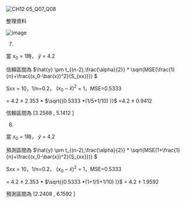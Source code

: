 ![CH12 05_Q07_Q08](https://github.com/user-attachments/assets/fa9ecb5c-2495-48d0-aef0-f6166e6b088e)

整理資料

![image](https://github.com/user-attachments/assets/6d422db0-a47c-4b21-a25d-2ba9d7508409)


7.

當 $x_0$ = 1時， $\hat{y}$ = 4.2

信賴區間為 $\hat{y} \pm t_{(n-2),\frac{\alpha}{2}} * \sqrt{MSE(\frac{1}{n}+\frac{(x_0-\bar{x})^2}{S_{xx}})} $ 

Sxx = 10，1/n=0.2， $(x_0-\bar{x})^2$ = 1，MSE=0.5333

= 4.2 $\pm$ 2.353 * $\sqrt{(0.5333 *(1/5+1/10) )}$ =4.2 $\pm$ 0.9412

信賴區間為 [3.2588 , 5.1412 ]


8.

當 $x_0$ = 1時， $\hat{y}$ = 4.2

預測區間為 $\hat{y} \pm t_{(n-2),\frac{\alpha}{2}} * \sqrt{MSE(1+\frac{1}{n}+\frac{(x_0-\bar{x})^2}{S_{xx}})} $ 

Sxx = 10，1/n=0.2， $(x_0-\bar{x})^2$ = 1，MSE=0.5333

= 4.2 $\pm$ 2.353 * $\sqrt{(0.5333 *(1+1/5+1/10) )}$ = 4.2 $\pm$ 1.9592

預測區間為 [2.2408 , 6.1592 ]
